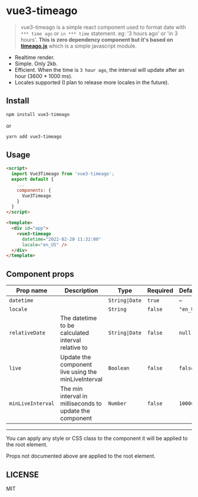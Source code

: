 # vue3-timeago


> vue3-timeago is a simple react component used to format date with `*** time ago` or `in *** time` statement. eg: '3 hours ago' or 'in 3 hours'.
**This is zero dependency component but it's based on [timeago.js](https://github.com/hustcc/timeago.js)** which is a simple javascript module.

 - Realtime render.
 - Simple. Only 2kb.
 - Efficient. When the time is `3 hour ago`, the interval will update after an hour (3600 * 1000 ms).
 - Locales supported (I plan to release more locales in the future).

## Install

```bash
npm install vue3-timeago
```
or
```bash
yarn add vue3-timeago
```


## Usage

```html
<script>
  import Vue3Timeago from 'vue3-timeago';
  export default {
    ...
    components: {
      Vue3Timeago
    }
  }
</script>

<template>
  <div id="app">
    <vue3-timeago
      datetime="2022-02-20 11:32:00"
      locale="en_US" />
  </div>
</template>
```


## Component props

| Prop name      | Description    | Type           | Required | Default   |
| -------------- |--------------- | -------------- | -------- | --------- |
| `datetime`     | | `String\|Date` | `true`   | –         |
| `locale`       | | `String`       | `false`  | `"en_US"` |
| `relativeDate` | The datetime to be calculated interval relative to | `String\|Date` | `false`  | `null`    |
| `live`         | Update the component live using the minLiveInterval| `Boolean`      | `false`  | `false`   |
| `minLiveInterval` | The min interval in milliseconds to update the component | `Number`       | `false`  | `10000`   |
---

You can apply any style or CSS class to the component it will be applied to the root element.

Props not documented above are applied to the root element.


## LICENSE

MIT